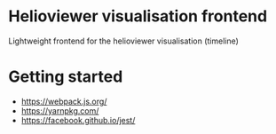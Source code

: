 # Helioviewer visualisation frontend
Lightweight frontend for the helioviewer visualisation (timeline)

# Getting started
- https://webpack.js.org/
- https://yarnpkg.com/
- https://facebook.github.io/jest/
